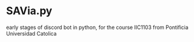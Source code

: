 # SAVia.py
early stages of discord bot in python, for the course IIC1103 from Pontificia Universidad Catolica
